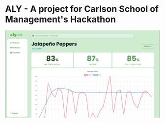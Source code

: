 # ALY -  A project for Carlson School of Management's Hackathon

![Preview of Aly.so](packages/frontend/public/preview.png)

